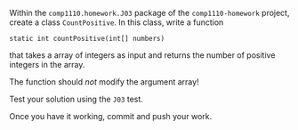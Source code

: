 
Within the `comp1110.homework.J03` package of the `comp1110-homework` project,
create a class `CountPositive`. In this class, write a function

```
static int countPositive(int[] numbers)
```

that takes a array of integers as input and returns the number of positive
integers in the array.

The function should _not_ modify the argument array!

Test your solution using the `J03` test.

Once you have it working, commit and push your work.
